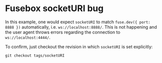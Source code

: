 # Fusebox socketURI bug

In this example, one would expect `socketURI` to match `fuse.dev({ port: 8888 })` automatically, i.e. `ws://localhost:8888/`.
This is not happening and the user agent throws errors regarding the connection to `ws://localhost:4444/`.

To confirm, just checkout the revision in which `socketURI` is set explicitly:

```
git checkout tags/socketURI
```
